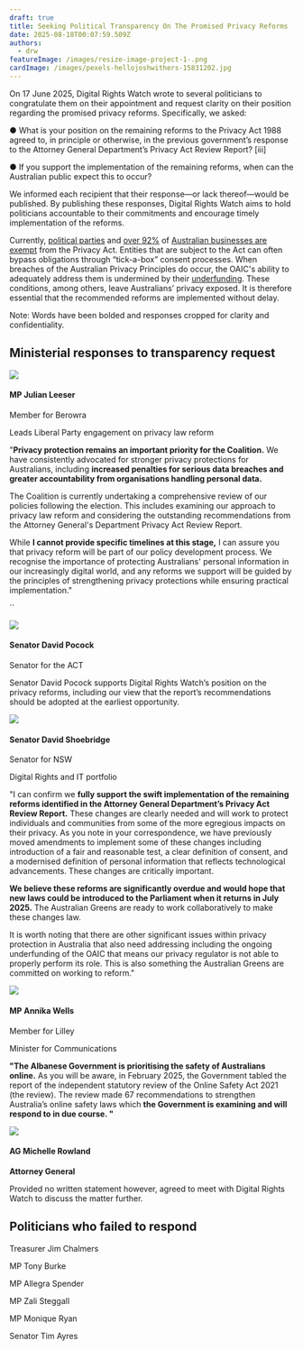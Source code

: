 ```yaml
---
draft: true
title: Seeking Political Transparency On The Promised Privacy Reforms
date: 2025-08-18T00:07:59.509Z
authors:
  - drw
featureImage: /images/resize-image-project-1-.png
cardImage: /images/pexels-hellojoshwithers-15831202.jpg
---
```

On 17 June 2025, Digital Rights Watch wrote to several politicians to congratulate them on their appointment and request clarity on their position regarding the promised privacy reforms. Specifically, we asked:

● What is your position on the remaining reforms to the Privacy Act 1988 agreed to, in principle or otherwise, in the previous government’s response to the Attorney General Department’s Privacy Act Review Report? \[iii] 

● If you support the implementation of the remaining reforms, when can the Australian public expect this to occur?

We informed each recipient that their response—or lack thereof—would be published. By publishing these responses, Digital Rights Watch aims to hold politicians accountable to their commitments and encourage timely implementation of the reforms.

Currently, [political parties](https://www.oaic.gov.au/privacy/your-privacy-rights/more-privacy-rights/political-parties-and-elections#:~:text=A%20registered%20political%20party%20is,of%20a%20local%20government%20authority.) and [over 92%](https://www.abs.gov.au/statistics/economy/business-indicators/counts-australian-businesses-including-entries-and-exits/latest-release) of [Australian businesses are exempt](https://www.oaic.gov.au/privacy/privacy-guidance-for-organisations-and-government-agencies/organisations/small-business) from the Privacy Act. Entities that are subject to the Act can often bypass obligations through “tick-a-box” consent processes. When breaches of the Australian Privacy Principles do occur, the OAIC's ability to adequately address them is undermined by their [underfunding](https://australiainstitute.org.au/post/underfunded-accountability-institutions/). These conditions, among others, leave Australians’ privacy exposed. It is therefore essential that the recommended reforms are implemented without delay.

Note: Words have been bolded and responses cropped for clarity and confidentiality.

## Ministerial responses to transparency request

![](/images/julian-leeser.jpg)

#### **MP Julian Leeser**

Member for Berowra

Leads Liberal Party engagement on privacy law reform

"**Privacy protection remains an important priority for the Coalition.** We have consistently advocated for stronger privacy protections for Australians, including **increased penalties for serious data breaches and greater accountability from organisations handling personal data.**

The Coalition is currently undertaking a comprehensive review of our policies following the election. This includes examining our approach to privacy law reform and considering the outstanding recommendations from the Attorney General's Department Privacy Act Review Report.

While **I cannot provide specific timelines at this stage,** I can assure you that privacy reform will be part of our policy development process. We recognise the importance of protecting Australians' personal information in our increasingly digital world, and any reforms we support will be guided by the principles of strengthening privacy protections while ensuring practical implementation."

``

![](/images/sen-d-p.jpeg)

#### **Senator David Pocock**

Senator for the ACT

Senator David Pocock supports Digital Rights Watch’s position on the privacy reforms, including our view that the report’s recommendations should be adopted at the earliest opportunity.

![](/images/sen-ds.jpeg)

#### **Senator David Shoebridge**

Senator for NSW

Digital Rights and IT portfolio

"I can confirm we **fully support the swift implementation of the remaining reforms identified in the Attorney General Department’s Privacy Act Review Report.** These changes are clearly needed and will work to protect individuals and communities from some of the more egregious impacts on their privacy. As you note in your correspondence, we have previously moved amendments to implement some of these changes including introduction of a fair and reasonable test, a clear definition of consent, and a modernised definition of personal information that reflects technological advancements. These changes are critically important.

**We believe these reforms are significantly overdue and would hope that new laws could be introduced to the Parliament when it returns in July 2025.** The Australian Greens are ready to work collaboratively to make these changes law.

It is worth noting that there are other significant issues within privacy protection in Australia that also need addressing including the ongoing underfunding of the OAIC that means our privacy regulator is not able to properly perform its role. This is also something the Australian Greens are committed on working to reform."

![](/images/anika-wells.jpeg)

#### **MP Annika Wells**

Member for Lilley

Minister for Communications

**"The Albanese Government is prioritising the safety of Australians online.** As you will be aware, in February 2025, the Government tabled the report of the independent statutory review of the Online Safety Act 2021 (the review). The review made 67 recommendations to strengthen Australia’s online safety laws which **the Government is examining and will respond to in due course. "**

![](/images/michelle_rowland.jpg)

#### **AG Michelle Rowland**

**Attorney General**

Provided no written statement however, agreed to meet with Digital Rights Watch to discuss the matter further.

## Politicians who failed to respond

Treasurer Jim Chalmers 

MP Tony Burke

MP Allegra Spender

MP Zali Steggall

MP Monique Ryan

Senator Tim Ayres
